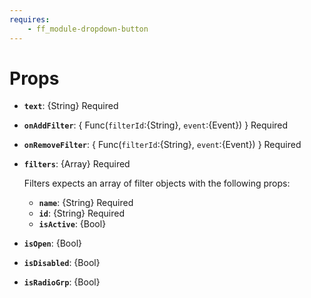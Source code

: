 ```yaml
---
requires: 
    - ff_module-dropdown-button
---
```

<div data-ff_module-dropdown-filters=""/>


# Props

- **`text`**: {String} Required
- **`onAddFilter`**: { Func(`filterId`:{String}, `event`:{Event}) } Required
- **`onRemoveFilter`**: { Func(`filterId`:{String}, `event`:{Event}) } Required
- **`filters`**: {Array} Required
    
    Filters expects an array of filter objects with the following props:

    - **`name`**: {String} Required
    - **`id`**: {String} Required
    - **`isActive`**: {Bool}  
- **`isOpen`**: {Bool}
- **`isDisabled`**: {Bool}
- **`isRadioGrp`**: {Bool}